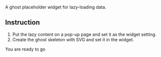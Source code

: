 A ghost placeholder widget for lazy-loading data.

## Instruction

1. Put the lazy content on a pop-up page and set it as the widget setting.
1. Create the ghost skeleton with SVG and set it in the widget.

You are ready to go
